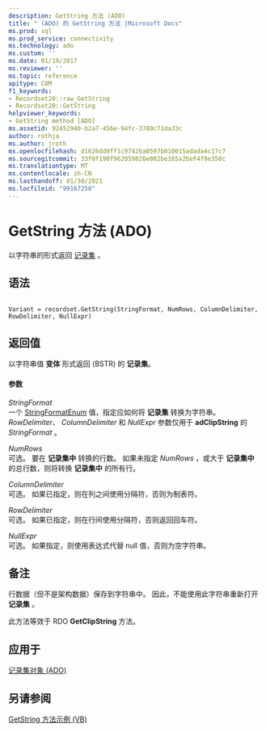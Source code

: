 ```yaml
---
description: GetString 方法 (ADO)
title: " (ADO) 的 GetString 方法 |Microsoft Docs"
ms.prod: sql
ms.prod_service: connectivity
ms.technology: ado
ms.custom: ''
ms.date: 01/19/2017
ms.reviewer: ''
ms.topic: reference
apitype: COM
f1_keywords:
- Recordset20::raw_GetString
- Recordset20::GetString
helpviewer_keywords:
- GetString method [ADO]
ms.assetid: 92452940-b2a7-456e-94fc-3780c71da33c
author: rothja
ms.author: jroth
ms.openlocfilehash: d1626dd9ff1c97426a0597b010015adada4c17c7
ms.sourcegitcommit: 33f0f190f962059826e002be165a2bef4f9e350c
ms.translationtype: MT
ms.contentlocale: zh-CN
ms.lasthandoff: 01/30/2021
ms.locfileid: "99167250"
---
```

# <a name="getstring-method-ado"></a>GetString 方法 (ADO)
以字符串的形式返回 [记录集](./recordset-object-ado.md) 。  
  
## <a name="syntax"></a>语法  
  
```  
  
Variant = recordset.GetString(StringFormat, NumRows, ColumnDelimiter, RowDelimiter, NullExpr)  
```  
  
## <a name="return-value"></a>返回值  
 以字符串值 **变体** 形式返回 (BSTR) 的 **记录集**。  
  
#### <a name="parameters"></a>参数  
 *StringFormat*  
 一个 [StringFormatEnum](./stringformatenum.md) 值，指定应如何将 **记录集** 转换为字符串。 *RowDelimiter*、 *ColumnDelimiter* 和 *NullExpr* 参数仅用于 **adClipString** 的 *StringFormat* 。  
  
 *NumRows*  
 可选。 要在 **记录集中** 转换的行数。 如果未指定 *NumRows* ，或大于 **记录集中** 的总行数，则将转换 **记录集中** 的所有行。  
  
 *ColumnDelimiter*  
 可选。 如果已指定，则在列之间使用分隔符，否则为制表符。  
  
 *RowDelimiter*  
 可选。 如果已指定，则在行间使用分隔符，否则返回回车符。  
  
 *NullExpr*  
 可选。 如果指定，则使用表达式代替 null 值，否则为空字符串。  
  
## <a name="remarks"></a>备注  
 行数据（但不是架构数据）保存到字符串中。 因此，不能使用此字符串重新打开 **记录集** 。  
  
 此方法等效于 RDO **GetClipString** 方法。  
  
## <a name="applies-to"></a>应用于  
 [记录集对象 (ADO)](./recordset-object-ado.md)  
  
## <a name="see-also"></a>另请参阅  
 [GetString 方法示例 (VB)](./getstring-method-example-vb.md)